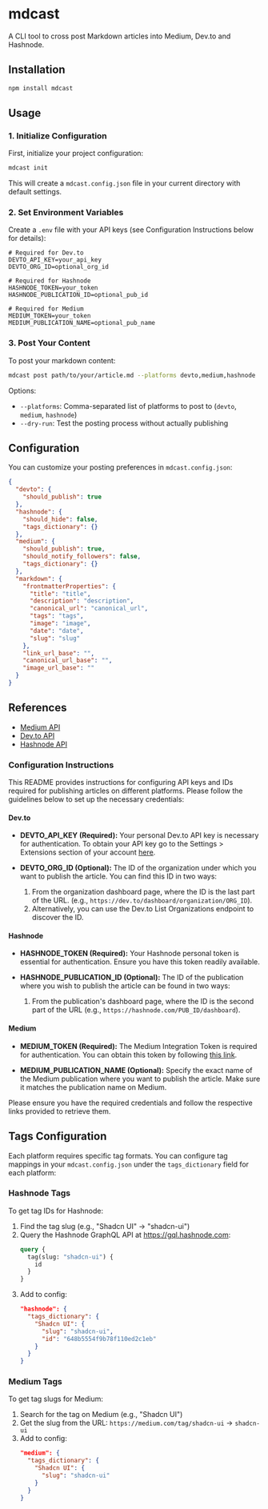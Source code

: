 # mdcast

A CLI tool to cross post Markdown articles into Medium, Dev.to and Hashnode.

## Installation

```bash
npm install mdcast
```

## Usage

### 1. Initialize Configuration

First, initialize your project configuration:

```bash
mdcast init
```

This will create a `mdcast.config.json` file in your current directory with default settings.

### 2. Set Environment Variables

Create a `.env` file with your API keys (see Configuration Instructions below for details):

```env
# Required for Dev.to
DEVTO_API_KEY=your_api_key
DEVTO_ORG_ID=optional_org_id

# Required for Hashnode
HASHNODE_TOKEN=your_token
HASHNODE_PUBLICATION_ID=optional_pub_id

# Required for Medium
MEDIUM_TOKEN=your_token
MEDIUM_PUBLICATION_NAME=optional_pub_name
```

### 3. Post Your Content

To post your markdown content:

```bash
mdcast post path/to/your/article.md --platforms devto,medium,hashnode
```

Options:

- `--platforms`: Comma-separated list of platforms to post to (`devto`, `medium`, `hashnode`)
- `--dry-run`: Test the posting process without actually publishing

## Configuration

You can customize your posting preferences in `mdcast.config.json`:

```json
{
  "devto": {
    "should_publish": true
  },
  "hashnode": {
    "should_hide": false,
    "tags_dictionary": {}
  },
  "medium": {
    "should_publish": true,
    "should_notify_followers": false,
    "tags_dictionary": {}
  },
  "markdown": {
    "frontmatterProperties": {
      "title": "title",
      "description": "description",
      "canonical_url": "canonical_url",
      "tags": "tags",
      "image": "image",
      "date": "date",
      "slug": "slug"
    },
    "link_url_base": "",
    "canonical_url_base": "",
    "image_url_base": ""
  }
}
```

## References

- [Medium API](https://github.com/Medium/medium-api-docs)
- [Dev.to API](https://developers.forem.com/api)
- [Hashnode API](https://api.hashnode.com/)

### Configuration Instructions

This README provides instructions for configuring API keys and IDs required for publishing articles on different platforms. Please follow the guidelines below to set up the necessary credentials:

#### Dev.to

- **DEVTO_API_KEY (Required):** Your personal Dev.to API key is necessary for authentication. To obtain your API key go to the Settings > Extensions section of your account [here](https://dev.to/settings/extensions).

- **DEVTO_ORG_ID (Optional):** The ID of the organization under which you want to publish the article. You can find this ID in two ways:
  1.  From the organization dashboard page, where the ID is the last part of the URL. (e.g., `https://dev.to/dashboard/organization/ORG_ID`).
  2.  Alternatively, you can use the Dev.to List Organizations endpoint to discover the ID.

#### Hashnode

- **HASHNODE_TOKEN (Required):** Your Hashnode personal token is essential for authentication. Ensure you have this token readily available.

- **HASHNODE_PUBLICATION_ID (Optional):** The ID of the publication where you wish to publish the article can be found in two ways:
  1.  From the publication's dashboard page, where the ID is the second part of the URL (e.g., `https://hashnode.com/PUB_ID/dashboard`).

#### Medium

- **MEDIUM_TOKEN (Required):** The Medium Integration Token is required for authentication. You can obtain this token by following [this link](https://medium.com/me/settings/security).

- **MEDIUM_PUBLICATION_NAME (Optional):** Specify the exact name of the Medium publication where you want to publish the article. Make sure it matches the publication name on Medium.

Please ensure you have the required credentials and follow the respective links provided to retrieve them.

## Tags Configuration

Each platform requires specific tag formats. You can configure tag mappings in your `mdcast.config.json` under the `tags_dictionary` field for each platform:

### Hashnode Tags

To get tag IDs for Hashnode:

1. Find the tag slug (e.g., "Shadcn UI" -> "shadcn-ui")
2. Query the Hashnode GraphQL API at https://gql.hashnode.com:
   ```graphql
   query {
     tag(slug: "shadcn-ui") {
       id
     }
   }
   ```
3. Add to config:
   ```json
   "hashnode": {
     "tags_dictionary": {
       "Shadcn UI": {
         "slug": "shadcn-ui",
         "id": "648b5554f9b78f110ed2c1eb"
       }
     }
   }
   ```

### Medium Tags

To get tag slugs for Medium:

1. Search for the tag on Medium (e.g., "Shadcn UI")
2. Get the slug from the URL: `https://medium.com/tag/shadcn-ui` -> `shadcn-ui`
3. Add to config:
   ```json
   "medium": {
     "tags_dictionary": {
       "Shadcn UI": {
         "slug": "shadcn-ui"
       }
     }
   }
   ```

